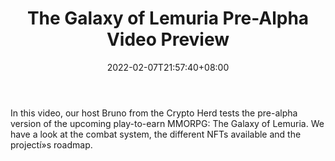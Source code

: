 ﻿---
title: "The Galaxy of Lemuria Pre-Alpha Video Preview"
date: 2022-02-07T21:57:40+08:00
lastmod: 2022-02-07T16:45:40+08:00
draft: false
authors: ["Quade"]
description: "In this video, our host Bruno from the Crypto Herd tests the pre-alpha version of the upcoming play-to-earn MMORPG: The Galaxy of Lemuria. We have a look at the combat system, the different NFTs available and the projectí»s roadmap."
featuredImage: "the-galaxy-of-lemuria-pre-alpha-video-preview.jpg"
tags: ["Virtual World","Play to Earn"]
categories: ["news"]
news: ["Virtual World"]
weight: 
lightgallery: true
pinned: false
recommend: false
recommend1: false
---

In this video, our host Bruno from the Crypto Herd tests the pre-alpha version of the upcoming play-to-earn MMORPG: The Galaxy of Lemuria. We have a look at the combat system, the different NFTs available and the projectí»s roadmap.

<!--more-->


